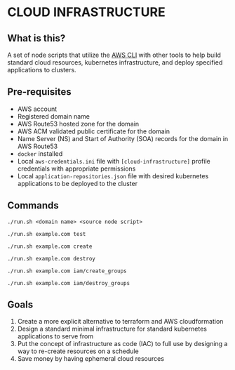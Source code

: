 # CLOUD INFRASTRUCTURE

## What is this?

A set of node scripts that utilize the [AWS CLI](https://aws.amazon.com/cli/) with other tools to help build standard cloud resources, kubernetes infrastructure, and deploy specified applications to clusters.

## Pre-requisites

- AWS account
- Registered domain name
- AWS Route53 hosted zone for the domain
- AWS ACM validated public certificate for the domain
- Name Server (NS) and Start of Authority (SOA) records for the domain in AWS Route53 
- `docker` installed
- Local `aws-credentials.ini` file with `[cloud-infrastructure]` profile credentials with appropriate permissions
- Local `application-repositories.json` file with desired kubernetes applications to be deployed to the cluster

## Commands

```./run.sh <domain name> <source node script>```

```./run.sh example.com test```

```./run.sh example.com create```

```./run.sh example.com destroy```

```./run.sh example.com iam/create_groups```

```./run.sh example.com iam/destroy_groups```

## Goals

1. Create a more explicit alternative to terraform and AWS cloudformation
2. Design a standard minimal infrastructure for standard kubernetes applications to serve from
3. Put the concept of infrastructure as code (IAC) to full use by designing a way to re-create resources on a schedule
4. Save money by having ephemeral cloud resources
